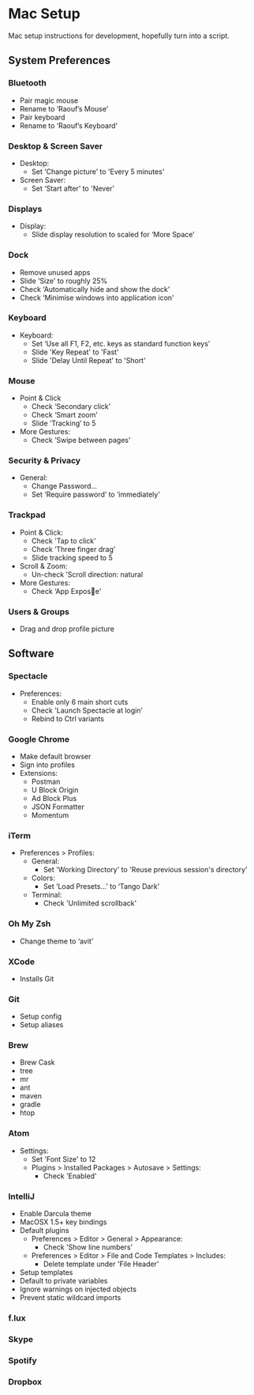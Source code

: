 Mac Setup
=========

Mac setup instructions for development, hopefully turn into a script.

System Preferences
------------------

### Bluetooth
- Pair magic mouse
- Rename to ‘Raouf’s Mouse’
- Pair keyboard
- Rename to ‘Raouf’s Keyboard'

### Desktop & Screen Saver
- Desktop:
    - Set ‘Change picture’ to  'Every 5 minutes'
- Screen Saver:
    - Set ‘Start after’ to 'Never'

### Displays
- Display:
    - Slide display resolution to scaled for ‘More Space’

### Dock
- Remove unused apps
- Slide ‘Size' to roughly 25%
- Check ‘Automatically hide and show the dock’
- Check ‘Minimise windows into application icon'

### Keyboard
- Keyboard:
    - Set ‘Use all F1, F2, etc. keys as standard function keys’
    - Slide 'Key Repeat' to 'Fast'
    - Slide 'Delay Until Repeat' to 'Short'

### Mouse
- Point & Click
    - Check ‘Secondary click’
    - Check ‘Smart zoom'
    - Slide ‘Tracking’ to 5
- More Gestures:
    - Check ’Swipe between pages'

### Security & Privacy
- General:
    - Change Password...
    - Set ‘Require password’ to ‘immediately'

### Trackpad
- Point & Click:
    - Check 'Tap to click’
    - Check ’Three finger drag’
    - Slide tracking speed to 5
- Scroll & Zoom:
    - Un-check ’Scroll direction: natural
- More Gestures:
    - Check ‘App Expose'

### Users & Groups
- Drag and drop profile picture

Software
--------

### Spectacle
- Preferences:
    - Enable only 6 main short cuts
    - Check 'Launch Spectacle at login’
    - Rebind to Ctrl variants

### Google Chrome
- Make default browser
- Sign into profiles
- Extensions:
    - Postman
    - U Block Origin
    - Ad Block Plus
    - JSON Formatter
    - Momentum

### iTerm
- Preferences > Profiles:
    - General:
        - Set 'Working Directory' to 'Reuse previous session's directory'
    - Colors:
        - Set ‘Load Presets…’ to ‘Tango Dark'
    - Terminal:
        - Check 'Unlimited scrollback'

### Oh My Zsh
- Change theme to ‘avit'

### XCode
- Installs Git

### Git
- Setup config
- Setup aliases

### Brew
- Brew Cask
- tree
- mr
- ant
- maven
- gradle
- htop

### Atom
- Settings:
    - Set 'Font Size' to 12
    - Plugins > Installed Packages > Autosave > Settings:
        - Check 'Enabled'

### IntelliJ
- Enable Darcula theme
- MacOSX 1.5+ key bindings
- Default plugins
    - Preferences > Editor > General > Appearance:
        - Check 'Show line numbers'
    - Preferences > Editor > File and Code Templates > Includes:
        - Delete template under 'File Header'
- Setup templates
- Default to private variables
- Ignore warnings on injected objects
- Prevent static wildcard imports 

### f.lux
### Skype
### Spotify
### Dropbox
